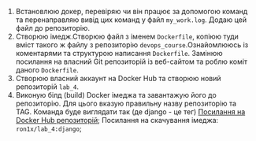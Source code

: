 1. Встановлюю докер, перевіряю чи він працює за допомогою команд та перенаправляю вивід цих команд у файл `my_work.log`. Додаю цей файл до репозиторію.
2. Створюю імедж.Створюю файл з іменем `Dockerfile`, копіюю туди вміст такого ж файлу з репозиторію `devops_course`.Ознайомлююсь із коментарями та структурою написання `Dockerfile`. Замінюю посилання на власний Git репозиторій із веб-сайтом та роблю коміт даного `Dockerfile`.
3. Створюю власний аккаунт на Docker Hub та створюю новий репозиторій `lab_4`.
4. Виконую білд (build) Docker імеджа та завантажую його до репозиторію. Для цього вказую правильну назву репозиторію та TAG. Команда буде виглядати так (де django - це тег)
    [Посилання на Docker Hub репозиторій](https://hub.docker.com/repository/docker/ron1x/lab_4);
    Посилання на скачування імеджа: `ron1x/lab_4:django`;
